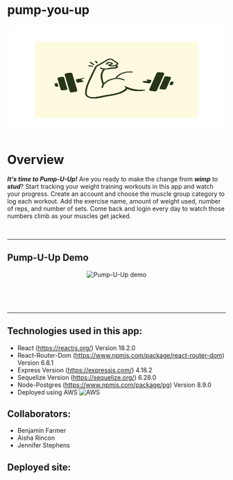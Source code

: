 # pump-you-up

<p align="center"> 
  <img src="src/assets/logo.png" alt="Pump-U-Up" width="500px" height="250px">
</p>

# Overview
*__It\'s time to Pump-U-Up!__* Are you ready to make the change from *__wimp__* to *__stud__*? Start tracking your weight training workouts in this app and watch your progress. Create an account and choose the muscle group category to log each workout. Add the exercise name, amount of weight used, number of reps, and number of sets. Come back and login every day to watch those numbers climb as your muscles get jacked. 

<br />

**********

## Pump-U-Up Demo

<p align="center">
<img src="src/img/pump-u-up-demo.gif" alt="Pump-U-Up demo">
</p>

<br/>
<br/>
<br/>

**********

## Technologies used in this app:
* React (https://reactjs.org/) Version 18.2.0
* React-Router-Dom (https://www.npmjs.com/package/react-router-dom) Version 6.8.1
* Express Version (https://expressjs.com/) 4.18.2
* Sequelize Version (https://sequelize.org/) 6.28.0
* Node-Postgres (https://www.npmjs.com/package/pg) Version 8.9.0
* Deployed using AWS <span><img src="src/assets/aws-icon.png" alt="AWS">

## Collaborators:
* Benjamin Farmer
* Aisha Rincon
* Jennifer Stephens

## Deployed site:
